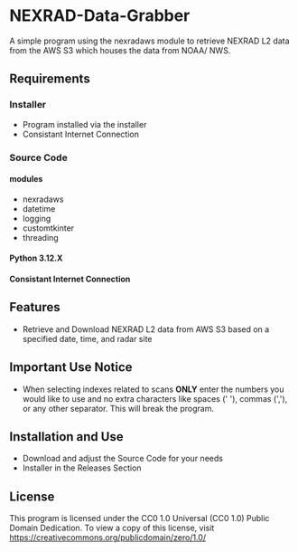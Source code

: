 # NEXRAD-Data-Grabber
A simple program using the nexradaws module to retrieve NEXRAD L2 data from the AWS S3 which houses the data from NOAA/ NWS.

## Requirements
### Installer
- Program installed via the installer
- Consistant Internet Connection

### Source Code
#### modules
- nexradaws
- datetime
- logging
- customtkinter
- threading
#### Python 3.12.X
#### Consistant Internet Connection

## Features
- Retrieve and Download NEXRAD L2 data from AWS S3 based on a specified date, time, and radar site

## Important Use Notice
- When selecting indexes related to scans **ONLY** enter the numbers you would like to use and no extra characters like spaces (' '), commas (','), or any other separator. This will break the program.

## Installation and Use
- Download and adjust the Source Code for your needs
- Installer in the Releases Section

## License
This program is licensed under the CC0 1.0 Universal (CC0 1.0) Public Domain Dedication. To view a copy of this license, visit https://creativecommons.org/publicdomain/zero/1.0/

